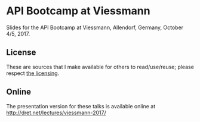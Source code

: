 # API Bootcamp at Viessmann

Slides for the API Bootcamp at Viessmann, Allendorf, Germany, October 4/5, 2017.


## License

These are sources that I make available for others to read/use/reuse; please respect [the licensing](../LICENSE).


## Online

The presentation version for these talks is available online at http://dret.net/lectures/viessmann-2017/
